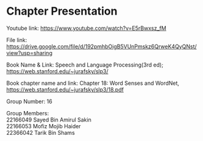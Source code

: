 
# Chapter Presentation

Youtube link: https://www.youtube.com/watch?v=E5rBwxsz_fM

File link: https://drive.google.com/file/d/192pmhbOigB5VUnPmskz6QrweK4QyQNst/view?usp=sharing

Book Name & Link:  Speech and Language Processing(3rd ed); https://web.stanford.edu/~jurafsky/slp3/

Book chapter name and link: Chapter 18: Word Senses and WordNet, https://web.stanford.edu/~jurafsky/slp3/18.pdf


Group Number: 16

Group Members:\
22166049 Sayed Bin Amirul Sakin\
22166053 Mofiz Mojib Haider\
22366042 Tarik Bin Shams